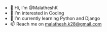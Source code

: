 - 👋 Hi, I’m @MalatheshK
- 👀 I’m interested in Coding
- 🌱 I’m currently learning Python and Django
- 📫 Reach me on malathesh.k28@gmail.com

<!---
MalatheshK/MalatheshK is a ✨ special ✨ repository because its `README.md` (this file) appears on your GitHub profile.
You can click the Preview link to take a look at your changes.
--->

